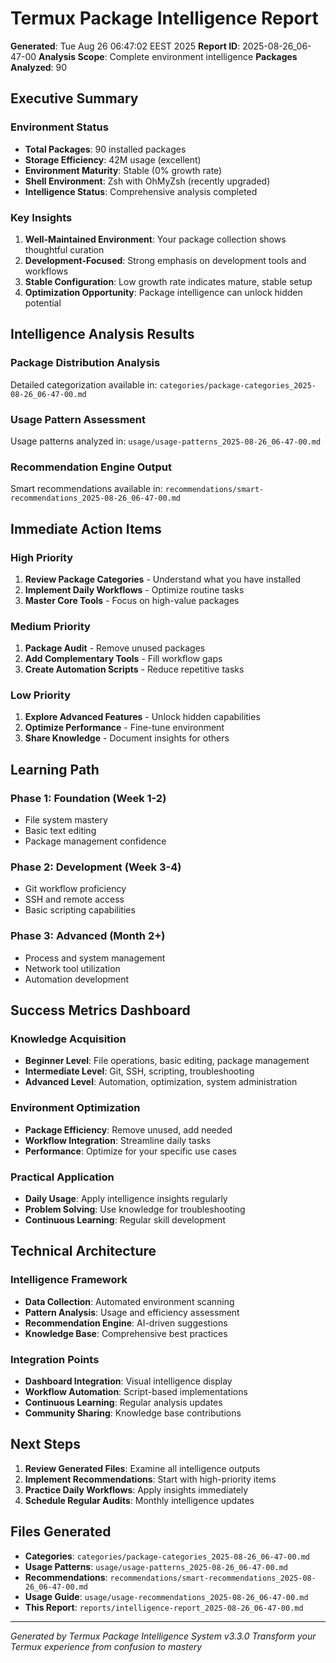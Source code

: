 # Termux Package Intelligence Report

**Generated**: Tue Aug 26 06:47:02 EEST 2025
**Report ID**: 2025-08-26_06-47-00
**Analysis Scope**: Complete environment intelligence
**Packages Analyzed**: 90

## Executive Summary

### Environment Status
- **Total Packages**: 90 installed packages
- **Storage Efficiency**: 42M usage (excellent)
- **Environment Maturity**: Stable (0% growth rate)
- **Shell Environment**: Zsh with OhMyZsh (recently upgraded)
- **Intelligence Status**: Comprehensive analysis completed

### Key Insights
1. **Well-Maintained Environment**: Your package collection shows thoughtful curation
2. **Development-Focused**: Strong emphasis on development tools and workflows
3. **Stable Configuration**: Low growth rate indicates mature, stable setup
4. **Optimization Opportunity**: Package intelligence can unlock hidden potential

## Intelligence Analysis Results

### Package Distribution Analysis
Detailed categorization available in: `categories/package-categories_2025-08-26_06-47-00.md`

### Usage Pattern Assessment
Usage patterns analyzed in: `usage/usage-patterns_2025-08-26_06-47-00.md`

### Recommendation Engine Output
Smart recommendations available in: `recommendations/smart-recommendations_2025-08-26_06-47-00.md`

## Immediate Action Items

### High Priority
1. **Review Package Categories** - Understand what you have installed
2. **Implement Daily Workflows** - Optimize routine tasks
3. **Master Core Tools** - Focus on high-value packages

### Medium Priority
1. **Package Audit** - Remove unused packages
2. **Add Complementary Tools** - Fill workflow gaps
3. **Create Automation Scripts** - Reduce repetitive tasks

### Low Priority
1. **Explore Advanced Features** - Unlock hidden capabilities
2. **Optimize Performance** - Fine-tune environment
3. **Share Knowledge** - Document insights for others

## Learning Path

### Phase 1: Foundation (Week 1-2)
- File system mastery
- Basic text editing
- Package management confidence

### Phase 2: Development (Week 3-4)
- Git workflow proficiency
- SSH and remote access
- Basic scripting capabilities

### Phase 3: Advanced (Month 2+)
- Process and system management
- Network tool utilization
- Automation development

## Success Metrics Dashboard

### Knowledge Acquisition
- **Beginner Level**: File operations, basic editing, package management
- **Intermediate Level**: Git, SSH, scripting, troubleshooting
- **Advanced Level**: Automation, optimization, system administration

### Environment Optimization
- **Package Efficiency**: Remove unused, add needed
- **Workflow Integration**: Streamline daily tasks
- **Performance**: Optimize for your specific use cases

### Practical Application
- **Daily Usage**: Apply intelligence insights regularly
- **Problem Solving**: Use knowledge for troubleshooting
- **Continuous Learning**: Regular skill development

## Technical Architecture

### Intelligence Framework
- **Data Collection**: Automated environment scanning
- **Pattern Analysis**: Usage and efficiency assessment
- **Recommendation Engine**: AI-driven suggestions
- **Knowledge Base**: Comprehensive best practices

### Integration Points
- **Dashboard Integration**: Visual intelligence display
- **Workflow Automation**: Script-based implementations
- **Continuous Learning**: Regular analysis updates
- **Community Sharing**: Knowledge base contributions

## Next Steps

1. **Review Generated Files**: Examine all intelligence outputs
2. **Implement Recommendations**: Start with high-priority items
3. **Practice Daily Workflows**: Apply insights immediately
4. **Schedule Regular Audits**: Monthly intelligence updates

## Files Generated

- **Categories**: `categories/package-categories_2025-08-26_06-47-00.md`
- **Usage Patterns**: `usage/usage-patterns_2025-08-26_06-47-00.md`
- **Recommendations**: `recommendations/smart-recommendations_2025-08-26_06-47-00.md`
- **Usage Guide**: `usage/usage-recommendations_2025-08-26_06-47-00.md`
- **This Report**: `reports/intelligence-report_2025-08-26_06-47-00.md`

---
*Generated by Termux Package Intelligence System v3.3.0*
*Transform your Termux experience from confusion to mastery*
